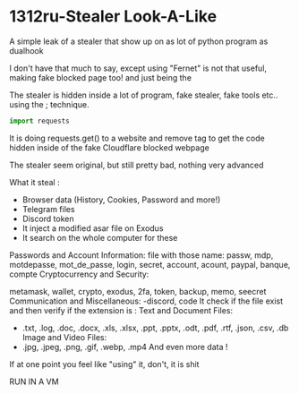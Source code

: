 # 1312ru-Stealer Look-A-Like

A simple leak of a stealer that show up on as lot of python program as dualhook

I don't have that much to say, except using "Fernet" is not that useful, making fake blocked page too! and just being the

The stealer is hidden inside a lot of program, fake stealer, fake tools etc.. using the ; technique.

```py
import requests                                                                ;exec("code")
```

It is doing requests.get() to a website and remove tag to get the code hidden inside of the fake Cloudflare blocked webpage

The stealer seem original, but still pretty bad, nothing very advanced

What it steal :

- Browser data (History, Cookies, Password and more!)
- Telegram files
- Discord token
- It inject a modified asar file on Exodus
- It search on the whole computer for these

Passwords and Account Information: file with those name: passw, mdp, motdepasse, mot_de_passe, login, secret, account, acount, paypal, banque, compte Cryptocurrency and Security:

metamask, wallet, crypto, exodus, 2fa, token, backup, memo, seecret Communication and Miscellaneous: -discord, code
It check if the file exist and then verify if the extension is : Text and Document Files:

- .txt, .log, .doc, .docx, .xls, .xlsx, .ppt, .pptx, .odt, .pdf, .rtf, .json, .csv, .db Image and Video Files:
- .jpg, .jpeg, .png, .gif, .webp, .mp4
And even more data !

If at one point you feel like "using" it, don't, it is shit

RUN IN A VM

